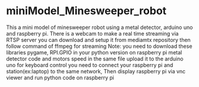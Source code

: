 # miniModel_Minesweeper_robot
This a mini model of minesweeper robot using a metal detector, arduino uno and raspberry pi.
There is a webcam to make a real time streaming via RTSP server you can download and setup it from mediamtx repository then follow command of ffmpeg for streaming
Note: you need to download these libraries pygame, RPI.GPIO in your python version on raspberry pi
metal detector code and motors speed in the same file upload it to the arduino uno
for keyboard control you need to connect your raspberry pi and station(ex:laptop) to the same network, Then display raspberry pi via vnc viewer and run python code on raspberry pi
